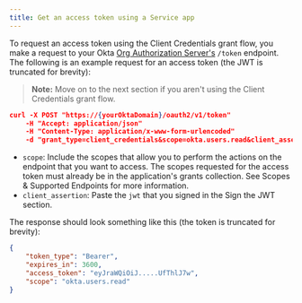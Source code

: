 ```yaml
---
title: Get an access token using a Service app
---
```

To request an access token using the Client Credentials grant flow, you make a request to your Okta [Org Authorization Server's](/docs/concepts/auth-servers/) `/token` endpoint. The following is an example request for an access token (the JWT is truncated for brevity):

> **Note:** Move on to the <GuideLink link="../save-access-token">next section</GuideLink> if you aren't using the Client Credentials grant flow.

```json
curl -X POST "https://{yourOktaDomain}/oauth2/v1/token"
    -H "Accept: application/json"
    -H "Content-Type: application/x-www-form-urlencoded"
    -d "grant_type=client_credentials&scope=okta.users.read&client_assertion_type=urn%3Aietf%3Aparams%3Aoauth%3Aclient-assertion-type%3Ajwt-bearer&client_assertion=eyJhbGciOiJSUzI1NiJ9.eyJzdWIiOiIwb2Fua3JrMHJqYXJBOXhpSzBoNyIsImlzcyI6IjBvYW5rcmswcmphckE5eGlLMGg3IiwiYXVkIjoiaHR0cHM6Ly9nZW5lcmljb2lkYy5va3RhcHJldmlldy5jb20vb2F1dGgyL3YxL3Rva2VuIiwiaWF0IjoxNTY5NDI2NDY1LCJleHAiOjE1Njk0MjcwNjUsImp0aSI6IjUxMzNiY2M4LTBkNTctNDlhZi04YTZjLTMyNThkMjlmODIzYiJ9.MdYZ6haG3zK2fEXSHmqqM9RFcM0hDGarl_9yy-8ZHtVCuiKBokbUoP2Bq4rCCq8DGaw-x2xT4cOWPGJV1P6nOS9OD2oGAfpbTg6IfwLvwumaQN3h34oPQS3jCntCbYY8b1lNaWGcBugB1rCPrUA5Xp3RQmF-ABMSk3ZT3De54aH4jtxQtopaUHIeWDD9iqvPZPJYkphstQXrv4SS3YkUbX9hS-2FkcwBS8bkpBC32Q4fTkXXK4bMDwRQGA8TdLHYFZymQIQR6ouvvEmz56hPqREq911l_vBUOw8-MLeL8l8QmmDmFlu-m1cZW-a2-AaKyj8LafbiKzeWeNsI6W7VAA&redirect_uri=http%3A%2F%2Flocalhost%3A8080%2Fauthorization-code%2Fcallback"
```

* `scope`: Include the scopes that allow you to perform the actions on the endpoint that you want to access. The scopes requested for the access token must already be in the application's grants collection. See <GuideLink link="../scopes">Scopes & Supported Endpoints</GuideLink> for more information.
* `client_assertion`: Paste the `jwt` that you signed in the <GuideLink link="../use-client-credentials-grant-flow/#sign-the-jwt">Sign the JWT</GuideLink> section.

The response should look something like this (the token is truncated for brevity):

```json
{
    "token_type": "Bearer",
    "expires_in": 3600,
    "access_token": "eyJraWQiOiJ.....UfThlJ7w",
    "scope": "okta.users.read"
}
```

<NextSectionLink/>
